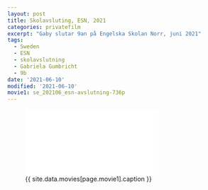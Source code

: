 ```yaml
---
layout: post
title: Skolavsluting, ESN, 2021
categories: privatefilm
excerpt: "Gaby slutar 9an på Engelska Skolan Norr, juni 2021"
tags:
  - Sweden
  - ESN
  - skolavslutning
  - Gabriela Gumbricht
  - 9b
date: '2021-06-10'
modified: '2021-06-10'
movie1: se_202106_esn-avslutning-736p
---
```


<figure>
<iframe src="{{ site.commonurl }}/movies/{{ site.data.movies[page.movie1].file }}" width="{{ site.data.movies[page.movie1].width }}" height="{{ site.data.movies[page.movie1].height }}" frameborder="0">
</iframe>
<figcaption> {{ site.data.movies[page.movie1].caption }} </figcaption>
</figure>
